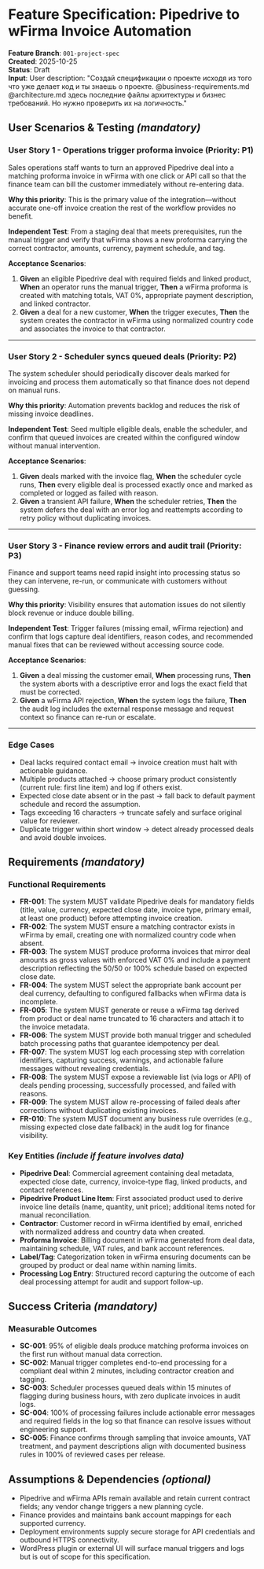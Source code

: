 # Feature Specification: Pipedrive to wFirma Invoice Automation

**Feature Branch**: `001-project-spec`  
**Created**: 2025-10-25  
**Status**: Draft  
**Input**: User description: "Создай спецификации о проекте исходя из того что уже делает код и ты знаешь о проекте. @business-requirements.md @architecture.md здесь последние файлы архитектуры и бизнес требований. Но нужно проверить их на логичность."

## User Scenarios & Testing *(mandatory)*

### User Story 1 - Operations trigger proforma invoice (Priority: P1)

Sales operations staff wants to turn an approved Pipedrive deal into a matching proforma invoice in wFirma with one click or API call so that the finance team can bill the customer immediately without re-entering data.

**Why this priority**: This is the primary value of the integration—without accurate one-off invoice creation the rest of the workflow provides no benefit.

**Independent Test**: From a staging deal that meets prerequisites, run the manual trigger and verify that wFirma shows a new proforma carrying the correct contractor, amounts, currency, payment schedule, and tag.

**Acceptance Scenarios**:

1. **Given** an eligible Pipedrive deal with required fields and linked product, **When** an operator runs the manual trigger, **Then** a wFirma proforma is created with matching totals, VAT 0%, appropriate payment description, and linked contractor.
2. **Given** a deal for a new customer, **When** the trigger executes, **Then** the system creates the contractor in wFirma using normalized country code and associates the invoice to that contractor.

---

### User Story 2 - Scheduler syncs queued deals (Priority: P2)

The system scheduler should periodically discover deals marked for invoicing and process them automatically so that finance does not depend on manual runs.

**Why this priority**: Automation prevents backlog and reduces the risk of missing invoice deadlines.

**Independent Test**: Seed multiple eligible deals, enable the scheduler, and confirm that queued invoices are created within the configured window without manual intervention.

**Acceptance Scenarios**:

1. **Given** deals marked with the invoice flag, **When** the scheduler cycle runs, **Then** every eligible deal is processed exactly once and marked as completed or logged as failed with reason.
2. **Given** a transient API failure, **When** the scheduler retries, **Then** the system defers the deal with an error log and reattempts according to retry policy without duplicating invoices.

---

### User Story 3 - Finance review errors and audit trail (Priority: P3)

Finance and support teams need rapid insight into processing status so they can intervene, re-run, or communicate with customers without guessing.

**Why this priority**: Visibility ensures that automation issues do not silently block revenue or induce double billing.

**Independent Test**: Trigger failures (missing email, wFirma rejection) and confirm that logs capture deal identifiers, reason codes, and recommended manual fixes that can be reviewed without accessing source code.

**Acceptance Scenarios**:

1. **Given** a deal missing the customer email, **When** processing runs, **Then** the system aborts with a descriptive error and logs the exact field that must be corrected.
2. **Given** a wFirma API rejection, **When** the system logs the failure, **Then** the audit log includes the external response message and request context so finance can re-run or escalate.

---

### Edge Cases

- Deal lacks required contact email → invoice creation must halt with actionable guidance.
- Multiple products attached → choose primary product consistently (current rule: first line item) and log if others exist.
- Expected close date absent or in the past → fall back to default payment schedule and record the assumption.
- Tags exceeding 16 characters → truncate safely and surface original value for reviewer.
- Duplicate trigger within short window → detect already processed deals and avoid double invoices.

## Requirements *(mandatory)*

### Functional Requirements

- **FR-001**: The system MUST validate Pipedrive deals for mandatory fields (title, value, currency, expected close date, invoice type, primary email, at least one product) before attempting invoice creation.
- **FR-002**: The system MUST ensure a matching contractor exists in wFirma by email, creating one with normalized country code when absent.
- **FR-003**: The system MUST produce proforma invoices that mirror deal amounts as gross values with enforced VAT 0% and include a payment description reflecting the 50/50 or 100% schedule based on expected close date.
- **FR-004**: The system MUST select the appropriate bank account per deal currency, defaulting to configured fallbacks when wFirma data is incomplete.
- **FR-005**: The system MUST generate or reuse a wFirma tag derived from product or deal name truncated to 16 characters and attach it to the invoice metadata.
- **FR-006**: The system MUST provide both manual trigger and scheduled batch processing paths that guarantee idempotency per deal.
- **FR-007**: The system MUST log each processing step with correlation identifiers, capturing success, warnings, and actionable failure messages without revealing credentials.
- **FR-008**: The system MUST expose a reviewable list (via logs or API) of deals pending processing, successfully processed, and failed with reasons.
- **FR-009**: The system MUST allow re-processing of failed deals after corrections without duplicating existing invoices.
- **FR-010**: The system MUST document any business rule overrides (e.g., missing expected close date fallback) in the audit log for finance visibility.

### Key Entities *(include if feature involves data)*

- **Pipedrive Deal**: Commercial agreement containing deal metadata, expected close date, currency, invoice-type flag, linked products, and contact references.
- **Pipedrive Product Line Item**: First associated product used to derive invoice line details (name, quantity, unit price); additional items noted for manual reconciliation.
- **Contractor**: Customer record in wFirma identified by email, enriched with normalized address and country data when created.
- **Proforma Invoice**: Billing document in wFirma generated from deal data, maintaining schedule, VAT rules, and bank account references.
- **Label/Tag**: Categorization token in wFirma ensuring documents can be grouped by product or deal name within naming limits.
- **Processing Log Entry**: Structured record capturing the outcome of each deal processing attempt for audit and support follow-up.

## Success Criteria *(mandatory)*

### Measurable Outcomes

- **SC-001**: 95% of eligible deals produce matching proforma invoices on the first run without manual data correction.
- **SC-002**: Manual trigger completes end-to-end processing for a compliant deal within 2 minutes, including contractor creation and tagging.
- **SC-003**: Scheduler processes queued deals within 15 minutes of flagging during business hours, with zero duplicate invoices in audit logs.
- **SC-004**: 100% of processing failures include actionable error messages and required fields in the log so that finance can resolve issues without engineering support.
- **SC-005**: Finance confirms through sampling that invoice amounts, VAT treatment, and payment descriptions align with documented business rules in 100% of reviewed cases per release.

## Assumptions & Dependencies *(optional)*

- Pipedrive and wFirma APIs remain available and retain current contract fields; any vendor change triggers a new planning cycle.
- Finance provides and maintains bank account mappings for each supported currency.
- Deployment environments supply secure storage for API credentials and outbound HTTPS connectivity.
- WordPress plugin or external UI will surface manual triggers and logs but is out of scope for this specification.
